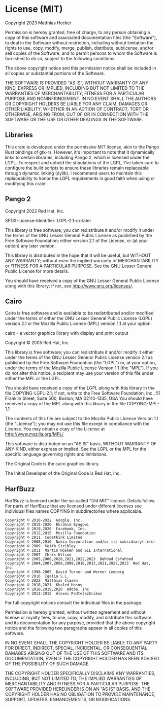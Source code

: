 # License (MIT)

Copyright 2023 Matthias Hecker

Permission is hereby granted, free of charge, to any person obtaining a copy
of this software and associated documentation files (the "Software"), to deal
in the Software without restriction, including without limitation the rights
to use, copy, modify, merge, publish, distribute, sublicense, and/or sell
copies of the Software, and to permit persons to whom the Software is
furnished to do so, subject to the following conditions:

The above copyright notice and this permission notice shall be included in all
copies or substantial portions of the Software.

THE SOFTWARE IS PROVIDED "AS IS", WITHOUT WARRANTY OF ANY KIND, EXPRESS OR
IMPLIED, INCLUDING BUT NOT LIMITED TO THE WARRANTIES OF MERCHANTABILITY,
FITNESS FOR A PARTICULAR PURPOSE AND NONINFRINGEMENT. IN NO EVENT SHALL THE
AUTHORS OR COPYRIGHT HOLDERS BE LIABLE FOR ANY CLAIM, DAMAGES OR OTHER
LIABILITY, WHETHER IN AN ACTION OF CONTRACT, TORT OR OTHERWISE, ARISING FROM,
OUT OF OR IN CONNECTION WITH THE SOFTWARE OR THE USE OR OTHER DEALINGS IN THE
SOFTWARE.

## Libraries

This crate is developed under the permissive MIT license, akin to the Pango Rust bindings of gtk-rs. However, it's important to note that it dynamically links to certain libraries, including Pango 2, which is licensed under the LGPL. To respect and uphold the stipulations of the LGPL, I've taken care to configure the build scripts to ensure these libraries remain replaceable through dynamic linking (dylib). I recommend users to maintain this replaceability to honor the LGPL requirements in good faith when using or modifying this crate.

## Pango 2

Copyright 2022 Red Hat, Inc.

SPDX-License-Identifier: LGPL-2.1-or-later

This library is free software; you can redistribute it and/or
modify it under the terms of the GNU Lesser General Public
License as published by the Free Software Foundation; either
version 2.1 of the License, or (at your option) any later version.

This library is distributed in the hope that it will be useful,
but WITHOUT ANY WARRANTY; without even the implied warranty of
MERCHANTABILITY or FITNESS FOR A PARTICULAR PURPOSE.  See the GNU
Lesser General Public License for more details.

You should have received a copy of the GNU Lesser General Public
License along with this library; if not, see <http://www.gnu.org/licenses/>.

## Cairo

Cairo is free software and is available to be redistributed and/or modified under the terms of either the GNU Lesser General Public License (LGPL) version 2.1 or the Mozilla Public License (MPL) version 1.1 at your option.

cairo - a vector graphics library with display and print output

Copyright © 2005 Red Hat, Inc.

This library is free software; you can redistribute it and/or
modify it either under the terms of the GNU Lesser General Public
License version 2.1 as published by the Free Software Foundation
(the "LGPL") or, at your option, under the terms of the Mozilla
Public License Version 1.1 (the "MPL"). If you do not alter this
notice, a recipient may use your version of this file under either
the MPL or the LGPL.

You should have received a copy of the LGPL along with this library
in the file COPYING-LGPL-2.1; if not, write to the Free Software
Foundation, Inc., 51 Franklin Street, Suite 500, Boston, MA 02110-1335, USA
You should have received a copy of the MPL along with this library
in the file COPYING-MPL-1.1

The contents of this file are subject to the Mozilla Public License
Version 1.1 (the "License"); you may not use this file except in
compliance with the License. You may obtain a copy of the License at
http://www.mozilla.org/MPL/

This software is distributed on an "AS IS" basis, WITHOUT WARRANTY
OF ANY KIND, either express or implied. See the LGPL or the MPL for
the specific language governing rights and limitations.

The Original Code is the cairo graphics library.

The Initial Developer of the Original Code is Red Hat, Inc.


## HarfBuzz

HarfBuzz is licensed under the so-called "Old MIT" license.  Details follow.
For parts of HarfBuzz that are licensed under different licenses see individual
files names COPYING in subdirectories where applicable.

```
Copyright © 2010-2022  Google, Inc.
Copyright © 2015-2020  Ebrahim Byagowi
Copyright © 2019,2020  Facebook, Inc.
Copyright © 2012,2015  Mozilla Foundation
Copyright © 2011  Codethink Limited
Copyright © 2008,2010  Nokia Corporation and/or its subsidiary(-ies)
Copyright © 2009  Keith Stribley
Copyright © 2011  Martin Hosken and SIL International
Copyright © 2007  Chris Wilson
Copyright © 2005,2006,2020,2021,2022,2023  Behdad Esfahbod
Copyright © 2004,2007,2008,2009,2010,2013,2021,2022,2023  Red Hat, Inc.
Copyright © 1998-2005  David Turner and Werner Lemberg
Copyright © 2016  Igalia S.L.
Copyright © 2022  Matthias Clasen
Copyright © 2018,2021  Khaled Hosny
Copyright © 2018,2019,2020  Adobe, Inc
Copyright © 2013-2015  Alexei Podtelezhnikov
```

For full copyright notices consult the individual files in the package.


Permission is hereby granted, without written agreement and without
license or royalty fees, to use, copy, modify, and distribute this
software and its documentation for any purpose, provided that the
above copyright notice and the following two paragraphs appear in
all copies of this software.

IN NO EVENT SHALL THE COPYRIGHT HOLDER BE LIABLE TO ANY PARTY FOR
DIRECT, INDIRECT, SPECIAL, INCIDENTAL, OR CONSEQUENTIAL DAMAGES
ARISING OUT OF THE USE OF THIS SOFTWARE AND ITS DOCUMENTATION, EVEN
IF THE COPYRIGHT HOLDER HAS BEEN ADVISED OF THE POSSIBILITY OF SUCH
DAMAGE.

THE COPYRIGHT HOLDER SPECIFICALLY DISCLAIMS ANY WARRANTIES, INCLUDING,
BUT NOT LIMITED TO, THE IMPLIED WARRANTIES OF MERCHANTABILITY AND
FITNESS FOR A PARTICULAR PURPOSE.  THE SOFTWARE PROVIDED HEREUNDER IS
ON AN "AS IS" BASIS, AND THE COPYRIGHT HOLDER HAS NO OBLIGATION TO
PROVIDE MAINTENANCE, SUPPORT, UPDATES, ENHANCEMENTS, OR MODIFICATIONS.